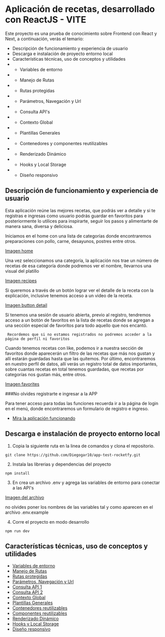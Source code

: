 # Aplicación de recetas, desarrollado con ReactJS - VITE

Este proyecto es una prueba de conocimiento sobre Frontend con React y Next, a continuación, verás el temario:

- Descripción de funcionamiento y experiencia de usuario
- Descarga e instalación de proyecto entorno local
- Características técnicas, uso de conceptos y utilidades
- - Variables de entorno
- - Manejo de Rutas 
- - Rutas protegidas
- - Parámetros, Navegación y Url
- - Consulta API's
- - Contexto Global
- - Plantillas Generales
- - Contenedores y componentes reutilizables
- - Renderizado Dinámico
- - Hooks y Local Storage
- - Diseño responsivo

## Descripción de funcionamiento y experiencia de usuario

Esta aplicación reúne las mejores recetas, que podrás ver a detalle y si te registras e ingresas como usuario podrás guardar en favoritos para posteriormente lo utilices para inspirarte, seguir los pasos y alimentarte de manera sana, diversa y deliciosa.

Iniciamos en el home con una lista de categorías donde encontraremos preparaciones con pollo, carne, desayunos, postres entre otros.

[Imagen home](./src/assets/images/home-categorias.JPG)

Una vez seleccionamos una categoría, la aplicación nos trae un número de recetas de esa categoría donde podremos ver el nombre, llevarnos una visual del platillo

[Imagen recipes](./src/assets/images/list-recipes.JPG)

Si queremos a través de un botón lograr ver el detalle de la receta con la explicación, inclusive tenemos acceso a un video de la receta. 

[Imagen button detail](./src/assets/images/detail-card.JPG)

Sí tenemos una sesión de usuario abierta, previo al registro, tendremos acceso a un botón de favoritos en la lista de recetas donde se agregan a una sección especial de favoritos para todo aquello que nos encantó.

` Recordemos que si no estamos registrados no podremos acceder a la página de perfil ni favoritos`

Cuando tenemos recetas con like, podemos ir a nuestra sección de favoritos donde aparecerán un filtro de las recetas que más nos gustan y allí estarán guardadas hasta que las quitemos. Por último, encontraremos en nuestro perfil de datos, allí verás un registro total de datos importantes, sobre cuantas recetas en total tenemos guardadas, que recetas por categorías nos gustan más, entre otros.

[Imagen favorites](./src/assets/images/favorites.JPG)

###No olvides registrarte e ingresar a la APP

Para tener acceso para todas las funciones recuerda ir a la página de login en el menú, donde encontraremos un formulario de registro e ingreso.

- [Mira la aplicación funcionando](https://apptestrocketfy.netlify.app/)

## Descarga e instalación de proyecto entorno local

1. Copia la siguiente ruta en la linea de comandos y clona el repositorio.

` git clone https://github.com/Diegogar10/app-test-rocketfy.git `

2. Instala las librerias y dependencias del proyecto

` npm install `

3. En crea un archivo .env y agrega las variables de entorno para conectar a las API's

[Imagen del archivo](./src/assets/images/file-.env.JPG)

no olvides poner los nombres de las variables tal y como aparecen en el archivo .env.example

4. Corre el proyecto en modo desarrollo

` npm run dev `

## Características técnicas, uso de conceptos y utilidades

- [Variables de entorno](./.env.example)
- [Manejo de Rutas](./src/App.jsx)
- [Rutas protegidas](./src/pages/Favorites.jsx)
- [Parámetros, Navegación y Url](./src/pages/Detail.jsx)
- [Consulta API 1](./src/hooks/useGetCategories.jsx)
- [Consulta API 2](./src/services/userService.js)
- [Contexto Global](./src/context/index.jsx)
- [Plantillas Generales](./src/templates/BlueTheme.jsx)
- [Contenedores reutilizables](./src/container/ListCategories.jsx)
- [Componentes reutilizables](./src/components/RecipeCard.jsx)
- [Renderizado Dinámico](./src/components/Nav.jsx)
- [Hooks y Local Storage](./src/hooks/useLocalStorage.jsx)
- [Diseño responsivo](./src/components/Nav.scss)